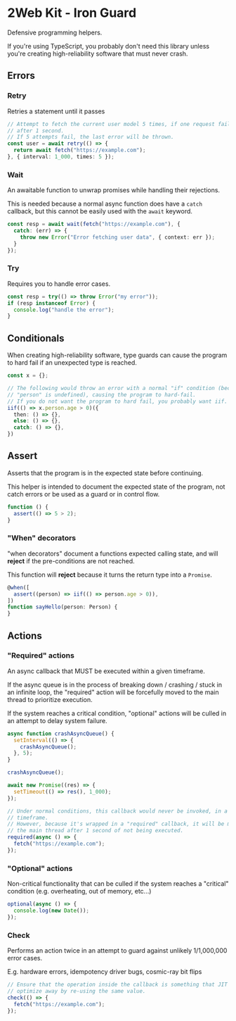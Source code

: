 # 2Web Kit - Iron Guard

Defensive programming helpers.

If you're using TypeScript, you probably don't need this library unless you're
creating high-reliability software that must never crash.

## Errors

### Retry

Retries a statement until it passes

```ts
// Attempt to fetch the current user model 5 times, if one request fails, retry
// after 1 second.
// If 5 attempts fail, the last error will be thrown.
const user = await retry(() => {
  return await fetch("https://example.com");
}, { interval: 1_000, times: 5 });
```

### Wait

An awaitable function to unwrap promises while handling their rejections.

This is needed because a normal async function does have a `catch` callback, but
this cannot be easily used with the `await` keyword.

```ts
const resp = await wait(fetch("https://example.com"), {
  catch: (err) => {
    throw new Error("Error fetching user data", { context: err });
  }
});
```

### Try

Requires you to handle error cases.

```ts
const resp = try(() => throw Error("my error"));
if (resp instanceof Error) {
  console.log("handle the error");
}
```

## Conditionals

When creating high-reliability software, type guards can cause the program to
hard fail if an unexpected type is reached.

```ts
const x = {};

// The following would throw an error with a normal "if" condition (because
// "person" is undefined), causing the program to hard-fail.
// If you do not want the program to hard fail, you probably want iif.
iif(() => x.person.age > 0)({
  then: () => {},
  else: () => {},
  catch: () => {},
})
```

## Assert

Asserts that the program is in the expected state before continuing.

This helper is intended to document the expected state of the program, not catch
errors or be used as a guard or in control flow.

```ts
function () {
  assert(() => 5 > 2);
}
```

### "When" decorators

"when decorators" document a functions expected calling state, and will
**reject** if the pre-conditions are not reached.

This function will **reject** because it turns the return type into a `Promise`.

```ts
@when([
  assert((person) => iif(() => person.age > 0)),
])
function sayHello(person: Person) {
}
```

## Actions

### "Required" actions

An async callback that MUST be executed within a given timeframe.

If the async queue is in the process of breaking down / crashing / stuck in an
infinite loop, the "required" action will be forcefully moved to the main thread
to prioritize execution.

If the system reaches a critical condition, "optional" actions will be culled in
an attempt to delay system failure.

```ts
async function crashAsyncQueue() {
  setInterval(() => {
    crashAsyncQueue();
  }, 5);
}

crashAsyncQueue();

await new Promise((res) => {
  setTimeout(() => res(), 1_000);
});

// Under normal conditions, this callback would never be invoked, in a realistic
// timeframe.
// However, because it's wrapped in a "required" callback, it will be moved to
// the main thread after 1 second of not being executed.
required(async () => {
  fetch("https://example.com");
});
```

### "Optional" actions

Non-critical functionality that can be culled if the system reaches a "critical"
condition (e.g. overheating, out of memory, etc...)

```ts
optional(async () => {
  console.log(new Date());
});
```

### Check

Performs an action twice in an attempt to guard against unlikely 1/1,000,000
error cases.

E.g. hardware errors, idempotency driver bugs, cosmic-ray bit flips

```ts
// Ensure that the operation inside the callback is something that JIT cannot
// optimize away by re-using the same value.
check(() => {
  fetch("https://example.com");
});
```
